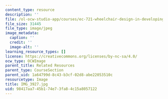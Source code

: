 ```yaml
---
content_type: resource
description: ''
file: /ol-ocw-studio-app/courses/ec-721-wheelchair-design-in-developing-countries-spring-2009/98417aa745b174e73fa84c15a8057122_IMG_3927.jpg
file_size: 31445
file_type: image/jpeg
image_metadata:
  caption: ''
  credit: ''
  image-alt: ''
learning_resource_types: []
license: https://creativecommons.org/licenses/by-nc-sa/4.0/
ocw_type: OCWImage
parent_title: Related Resources
parent_type: CourseSection
parent_uid: 1a64799d-8c43-b3cf-02d8-abe22053510c
resourcetype: Image
title: IMG_3927.jpg
uid: 98417aa7-45b1-74e7-3fa8-4c15a8057122
---
```

